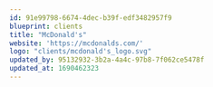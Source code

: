 ```yaml
---
id: 91e99798-6674-4dec-b39f-edf3482957f9
blueprint: clients
title: "McDonald's"
website: 'https://mcdonalds.com/'
logo: "clients/mcdonald's_logo.svg"
updated_by: 95132932-3b2a-4a4c-97b8-7f062ce5478f
updated_at: 1690462323
---
```


